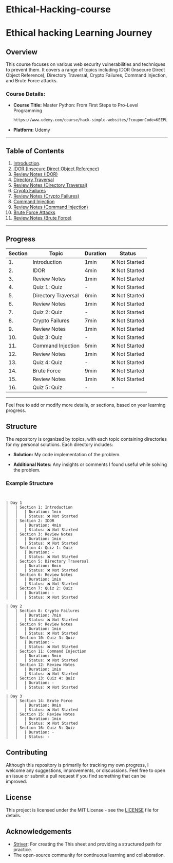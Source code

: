 # Ethical-Hacking-course
# Ethical hacking  Learning Journey

## Overview

This course focuses on various web security vulnerabilities and techniques to prevent them. It covers a range of topics including IDOR (Insecure Direct Object Reference), Directory Traversal, Crypto Failures, Command Injection, and Brute Force attacks.

### Course Details:
- **Course Title:** Master Python: From First Steps to Pro-Level Programming
  ```bash
  https://www.udemy.com/course/hack-simple-websites/?couponCode=KEEPLEARNING
  ```
- **Platform:** Udemy

---

## Table of Contents

1. [Introduction](#section-1).
2. [IDOR (Insecure Direct Object Reference)](#section-2)
3. [Review Notes (IDOR)](#section-3)
4. [Directory Traversal](#section-4)
5. [Review Notes (Directory Traversal)](#section-5)
6. [Crypto Failures](#section-6)
7. [Review Notes (Crypto Failures)](#section-7)
8. [Command Injection](#section-8)
9. [Review Notes (Command Injection)](#section-9)
10. [Brute Force Attacks](#section-10)
11. [Review Notes (Brute Force)](#section-11)


---


## Progress

| Section | Topic | Duration | Status |
| --- | --- | --- | --- |
| 1. | Introduction | 1min | ❌ Not Started |
| 2. | IDOR | 4min | ❌ Not Started |
| 3. | Review Notes | 1min | ❌ Not Started |
| 4. | Quiz 1: Quiz | - | ❌ Not Started |
| 5. | Directory Traversal | 6min | ❌ Not Started |
| 6. | Review Notes | 1min | ❌ Not Started |
| 7. | Quiz 2: Quiz | - | ❌ Not Started |
| 8. | Crypto Failures | 7min | ❌ Not Started |
| 9. | Review Notes | 1min | ❌ Not Started |
| 10. | Quiz 3: Quiz | - | ❌ Not Started |
| 11. | Command Injection | 5min | ❌ Not Started |
| 12. | Review Notes | 1min | ❌ Not Started |
| 13. | Quiz 4: Quiz | - | ❌ Not Started |
| 14. | Brute Force | 9min | ❌ Not Started |
| 15. | Review Notes | 1min | ❌ Not Started |
| 16. | Quiz 5: Quiz | - | - |

---

Feel free to add or modify more details, or sections, based on your learning progress.

## Structure  

The repository is organized by topics, with each topic containing directories for my personal solutions. Each directory includes:  

- **Solution:** My code implementation of the problem.
  
- **Additional Notes:** Any insights or comments I found useful while solving the problem.
  
### Example Structure
```


| Day 1
│   | Section 1: Introduction
│   │   | Duration: 1min
│   │   | Status: ❌ Not Started
│   | Section 2: IDOR
│   │   | Duration: 4min
│   │   | Status: ❌ Not Started
│   | Section 3: Review Notes
│   │   | Duration: 1min
│   │   | Status: ❌ Not Started
│   | Section 4: Quiz 1: Quiz
│   │   | Duration: -
│   │   | Status: ❌ Not Started
│   | Section 5: Directory Traversal
│   │   | Duration: 6min
│   │   | Status: ❌ Not Started
│   | Section 6: Review Notes
│   │   | Duration: 1min
│   │   | Status: ❌ Not Started
│   | Section 7: Quiz 2: Quiz
│   │   | Duration: -
│   │   | Status: ❌ Not Started

| Day 2
│   | Section 8: Crypto Failures
│   │   | Duration: 7min
│   │   | Status: ❌ Not Started
│   | Section 9: Review Notes
│   │   | Duration: 1min
│   │   | Status: ❌ Not Started
│   | Section 10: Quiz 3: Quiz
│   │   | Duration: -
│   │   | Status: ❌ Not Started
│   | Section 11: Command Injection
│   │   | Duration: 5min
│   │   | Status: ❌ Not Started
│   | Section 12: Review Notes
│   │   | Duration: 1min
│   │   | Status: ❌ Not Started
│   | Section 13: Quiz 4: Quiz
│   │   | Duration: -
│   │   | Status: ❌ Not Started

| Day 3
│   | Section 14: Brute Force
│   │   | Duration: 9min
│   │   | Status: ❌ Not Started
│   | Section 15: Review Notes
│   │   | Duration: 1min
│   │   | Status: ❌ Not Started
│   | Section 16: Quiz 5: Quiz
│   │   | Duration: -
│   │   | Status: -

```



## Contributing

Although this repository is primarily for tracking my own progress, I welcome any suggestions, improvements, or discussions. Feel free to open an issue or submit a pull request if you find something that can be improved.

## License

This project is licensed under the MIT License - see the [LICENSE](LICENSE) file for details.

## Acknowledgements

- [Striver](https://takeuforward.org/strivers-a2z-dsa-course/strivers-a2z-dsa-course-sheet-2/): For creating the This  sheet and providing a structured path for practice.
- The open-source community for continuous learning and collaboration.









